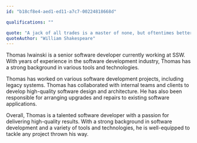 ```yaml
---
id: "b18cf8e4-aed1-ed11-a7c7-00224818668d"

qualifications: ""

quote: "A jack of all trades is a master of none, but oftentimes better than a master of one."
quoteAuthor: "William Shakespeare"
---
```


Thomas Iwainski is a senior software developer currently working at SSW. With years of experience in the software development industry, Thomas has a strong background in various tools and technologies. 

Thomas has worked on various software development projects, including legacy systems. Thomas has collaborated with internal teams and clients to develop high-quality software design and architecture. He has also been responsible for arranging upgrades and repairs to existing software applications.

Overall, Thomas is a talented software developer with a passion for delivering high-quality results. With a strong background in software development and a variety of tools and technologies, he is well-equipped to tackle any project thrown his way.